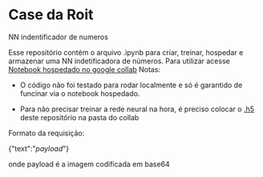 # Case da Roit

NN indentificador de numeros

Esse repositório contém o arquivo .ipynb para criar, treinar, hospedar e armazenar uma NN indetificadora de números. Para utilizar acesse [Notebook hospedado no google collab](https://colab.research.google.com/drive/12H0Hl1Bk5W57QxNSi5tC7Bq7XKQwYao4?usp=sharing)
Notas:
 * O código não foi testado para rodar localmente e só é garantido de funcinar via o notebook hospedado.
 
 * Para não precisar treinar a rede neural na hora, é preciso colocar o [.h5](https://github.com/naka-chavi/roit/raw/main/my_model.h5) deste repositório na pasta do collab


Formato da requisição:

{"text":"*payload*"}

onde payload é a imagem codificada em base64

